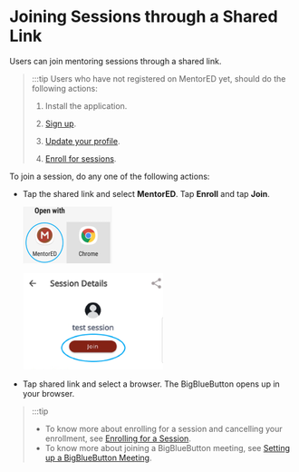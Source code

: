 # Joining Sessions through a Shared Link
Users can join mentoring sessions through a shared link.

> :::tip 
> Users who have not registered on MentorED yet, should do the following actions:
>
> 1. Install the application.
>
> 2. [Sign up](signing-up-as-a-mentee.md).
>
> 3. [Update your profile](creating-and-managing-your-profile.md).
>
> 4. [Enroll for sessions](enrolling-for-a-session.md).

  

To join a session, do any one of the following actions:

* Tap the shared link and select **MentorED**. Tap **Enroll** and tap **Join**.
    

   ![options to join the session](media/Openwith-Options.png)

   ![join session button](media/joinsession.png)


* Tap shared link and select a browser. The BigBlueButton opens up in your browser. 



> :::tip 
> * To know more about enrolling for a session and cancelling your enrollment, see [Enrolling for a Session](enrolling-for-a-session.md). 
> * To know more about joining a BigBlueButton meeting, see [Setting up a BigBlueButton Meeting](joining-a-session.md).


  
   
